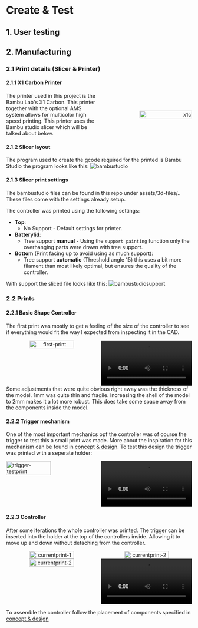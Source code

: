 # Create & Test

## 1. User testing


## 2. Manufacturing

### 2.1 Print details (Slicer & Printer)

#### 2.1.1 X1 Carbon Printer
<div style="display: flex; align-items: center;">
  <div style="flex: 1;">
    The printer used in this project is the Bambu Lab's X1 Carbon. This printer together with the optional AMS system allows for multicolor high speed printing. This printer uses the Bambu studio slicer which will be talked about below.
  </div>
  <div style="flex: 1; text-align: right;">
    <img src="/../assets/images/x1c.png" alt="x1c" width=75%>
  </div>
</div>

#### 2.1.2 Slicer layout
The program used to create the gcode required for the printed is Bambu Studio the program looks like this:
<img src="/../assets/images/bambustudio.png" alt="bambustudio">

#### 2.1.3 Slicer print settings
The bambustudio files can be found in this repo under assets/3d-files/.. These files come with the settings already setup.

The controller was printed using the following settings:

- **Top**:
    - No Support - Default settings for printer.
- **Batterylid**:
    - Tree support **manual** - Using the `support painting` function only the overhanging parts were drawn with tree support.
- **Bottom** (Print facing up to avoid using as much support):
    - Tree support **automatic** (Threshold angle 15) this uses a bit more filament than most likely optimal, but ensures the quality of the controller.

With support the sliced file looks like this:
<img src="/../assets/images/bambustudiosupport.png" alt="bambustudiosupport">

### 2.2 Prints

#### 2.2.1 Basic Shape Controller

The first print was mostly to get a feeling of the size of the controller to see if everything would fit the way I expected from inspecting it in the CAD.
<div align="center" style="display: flex; justify-content: space-between;">
  <img src="/../assets/images/first-print.jpg" alt="first-print" width=49%>
  <video src="/../assets/videos/BasicShapePrint.mp4" controls width=49%></video>
</div>
Some adjustments that were quite obvious right away was the thickness of the model. 1mm was quite thin and fragile. Increasing the shell of the model to 2mm makes it a lot more robust. This does take some space away from the components inside the model.

#### 2.2.2 Trigger mechanism

One of the most important mechanics opf the controller was of course the trigger to test this a small print was made. More about the inspiration for this mechanism can be found in [concept & design](concept_design.md#222-trigger-mechanism).
To test this design the trigger was printed with a seperate holder:

<div   style="display: flex; justify-content: space-between;">
  <img src="/../assets/images/trigger-testprint.jpg" alt="trigger-testprint" width=49%>
  <video src="/../assets/videos/TriggerTestPrint.mp4" width=49% controls></video>
</div>

#### 2.2.3 Controller
After some iterations the whole controller was printed. The trigger can be inserted into the holder at the top of the controllers inside. Allowing it to move up and down without detaching from the controller. 
<div align="center" style="display: flex; justify-content: space-between;">
  <img src="/../assets/images/currentprint-1.jpg" alt="currentprint-1" width="49%" style="object-fit: contain; height: auto;">
  <img src="/../assets/images/currentprint-2.jpg" alt="currentprint-2" width="49%" style="object-fit: contain; height: auto;">
</div>

<div align="center" style="display: flex; justify-content: space-between;">
  <img src="/../assets/images/currentprint-3.jpg" alt="currentprint-2" width="49%" style="object-fit: contain; height: auto;">
  <video src="/../assets/videos/PrintingAll.mp4" width=49% controls></video>
</div>

To assemble the controller follow the placement of components specified in [concept & design](concept_design.md#228-current-controller-design)

<!-- <div style="display: flex; align-items: center;">
  <div style="flex: 1;">

  </div>
  <div style="flex: 1; text-align: right;">
    <img src="" alt="" width=75%>
  </div>
</div> -->